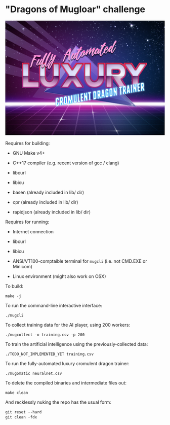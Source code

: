 # "Dragons of Mugloar" challenge


![It's true](falcdt.jpg)


Requires for building:

 * GNU Make v4+

 * C++17 compiler (e.g. recent version of gcc / clang)

 * libcurl

 * libicu

 * basen (already included in lib/ dir)

 * cpr (already included in lib/ dir)

 * rapidjson (already included in lib/ dir)


Requires for running:

 * Internet connection

 * libcurl

 * libicu

 * ANSI/VT100-comptaible terminal for `mugcli` (i.e. not CMD.EXE or Minicom)

 * Linux environment (might also work on OSX)


To build:

    make -j


To run the command-line interactive interface:

	./mugcli


To collect training data for the AI player, using 200 workers:

	./mugcollect -o training.csv -p 200


To train the artificial intelligence using the previously-collected data:

	./TODO_NOT_IMPLEMENTED_YET training.csv


To run the fully-automated luxury cromulent dragon trainer:

	./mugomatic neuralnet.csv


To delete the compiled binaries and intermediate files out:

    make clean


And recklessly nuking the repo has the usual form:

	git reset --hard
    git clean -fdx


